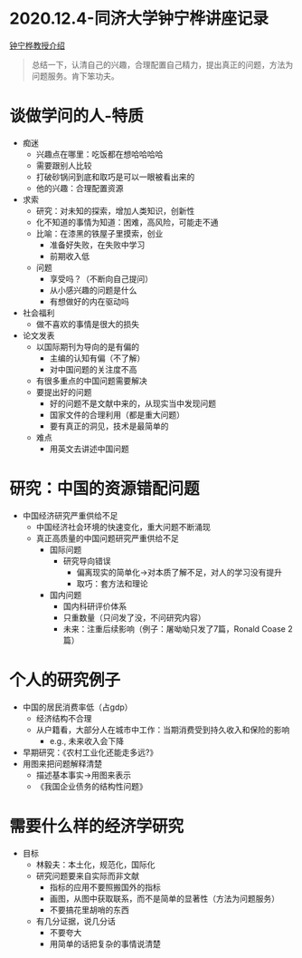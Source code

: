 # 2020.12.4-同济大学钟宁桦讲座记录
[钟宁桦教授介绍](https://ife.tongji.edu.cn/42/3c/c2890a16956/page.htm)
> 总结一下，认清自己的兴趣，合理配置自己精力，提出真正的问题，方法为问题服务。肯下笨功夫。

# 谈做学问的人-特质
- 痴迷
    - 兴趣点在哪里：吃饭都在想哈哈哈哈
    - 需要跟别人比较
    - 打破砂锅问到底和取巧是可以一眼被看出来的
    - 他的兴趣：合理配置资源
- 求索
    - 研究：对未知的探索，增加人类知识，创新性
    - 化不知道的事情为知道：困难，高风险，可能走不通
    - 比喻：在漆黑的铁屋子里摸索，创业
        - 准备好失败，在失败中学习
        - 前期收入低
    - 问题
        - 享受吗？（不断向自己提问）
        - 从小感兴趣的问题是什么
        - 有想做好的内在驱动吗
- 社会福利
    - 做不喜欢的事情是很大的损失
- 论文发表
    - 以国际期刊为导向的是有偏的
        - 主编的认知有偏（不了解）
        - 对中国问题的关注度不高
    - 有很多重点的中国问题需要解决
    - 要提出好的问题
        - 好的问题不是文献中来的，从现实当中发现问题
        - 国家文件的合理利用（都是重大问题）
        - 要有真正的洞见，技术是最简单的
    - 难点
        - 用英文去讲述中国问题
        
# 研究：中国的资源错配问题
- 中国经济研究严重供给不足
    - 中国经济社会环境的快速变化，重大问题不断涌现
    - 真正高质量的中国问题研究严重供给不足
        - 国际问题
            - 研究导向错误
                - 偏离现实的简单化->对本质了解不足，对人的学习没有提升
                - 取巧：套方法和理论
        - 国内问题
            - 国内科研评价体系
            - 只重数量（只问发了没，不问研究内容）
            - 未来：注重后续影响（例子：屠呦呦只发了7篇，Ronald Coase 2篇）

# 个人的研究例子
- 中国的居民消费率低（占gdp）
    - 经济结构不合理
    - 从户籍看，大部分人在城市中工作：当期消费受到持久收入和保险的影响
        - e.g., 未来收入会下降
- 早期研究：《农村工业化还能走多远?》
- 用图来把问题解释清楚
    - 描述基本事实->用图来表示
    - 《我国企业债务的结构性问题》

# 需要什么样的经济学研究
- 目标
    - 林毅夫：本土化，规范化，国际化
    - 研究问题要来自实际而非文献
        - 指标的应用不要照搬国外的指标
        - 画图，从图中获取联系，而不是简单的显著性（方法为问题服务）
        - 不要搞花里胡哨的东西
    - 有几分证据，说几分话
        - 不要夸大
        - 用简单的话把复杂的事情说清楚
        